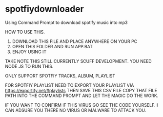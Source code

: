 # spotfiydownloader
Using Command Prompt to download spotify music into mp3



HOW TO USE THIS.
1) DOWNLOAD THIS FILE AND PLACE ANYWHERE ON YOUR PC
2) OPEN THIS FOLDER AND RUN APP.BAT
3) ENJOY USING IT


TAKE NOTE THIS STILL CURRENTLY SCUFF DEVELOPMENT.
YOU NEED NODE JS TO RUN THIS.

ONLY SUPPORT
SPOTFIY TRACKS, ALBUM, PLAYLIST


FOR SPOTFIY PLAYLIST
NEED TO EXPORT YOUR PLAYLIST VIA https://exportify.net/#playlists THEN SAVE THIS CSV FILE
COPY THAT FILE PATH INTO THE COMMAND PROMPT AND LET THE MAGIC DO THE WORK.



IF YOU WANT TO CONFIRM IF THIS VIRUS GO SEE THE CODE YOURSELF. I CAN ADSURE YOU THERE NO VIRUS OR MALWARE TO ATTACK YOU.
